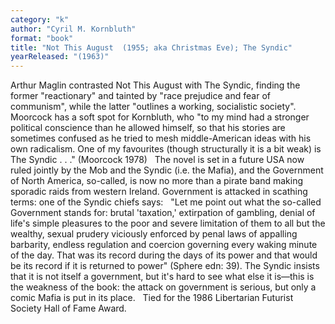 ```yaml
---
category: "k"
author: "Cyril M. Kornbluth"
format: "book"
title: "Not This August  (1955; aka Christmas Eve); The Syndic"
yearReleased: "(1963)"
---
```

Arthur Maglin contrasted Not This August with The Syndic, finding the former "reactionary" and tainted by "race prejudice and fear of communism", while the latter "outlines a working, socialistic society".
 
Moorcock has a soft spot for Kornbluth, who "to my mind had a stronger political conscience than he allowed himself, so that his stories are sometimes confused as he tried to mesh middle-American ideas with his own radicalism. One of my favourites (though structurally it is a bit weak) is The Syndic . . ." (Moorcock 1978)
 
The novel is set in a future USA now ruled jointly by the Mob and the Syndic (i.e. the Mafia), and the Government of North America, so-called, is now no more than a pirate band making sporadic raids from western Ireland. Government is attacked in scathing terms: one of the Syndic chiefs says:
 
"Let me point out what the so-called Government stands for: brutal 'taxation,' extirpation of gambling, denial of life's simple pleasures to the poor and severe limitation of them to all but the wealthy, sexual prudery viciously enforced by penal laws of appalling barbarity, endless regulation and coercion governing every waking minute of the day. That was its record during the days of its power and that would be its record if it is returned to power" (Sphere edn: 39).
The Syndic insists that it is not itself a government, but it's hard to see what else it is—this is the weakness of the book: the attack on government is serious, but only a comic Mafia is put in its place.
 
Tied for the 1986 Libertarian Futurist Society Hall of Fame Award.
 